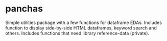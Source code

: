 # panchas
Simple utilities package with a few functions for dataframe EDAs.
Includes function to display side-by-side HTML dataframes, keyword search and others. 
Includes functions that need library reference-data (private).
